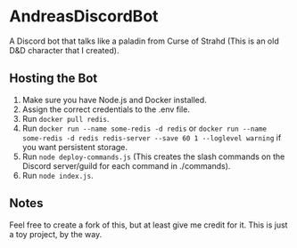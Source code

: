 # AndreasDiscordBot
A Discord bot that talks like a paladin from Curse of Strahd (This is an old D&D character that I created).

## Hosting the Bot
1. Make sure you have Node.js and Docker installed.
2. Assign the correct credentials to the .env file.
3. Run `docker pull redis`.
4. Run `docker run --name some-redis -d redis` or
`docker run --name some-redis -d redis redis-server --save 60 1 --loglevel warning` if you want persistent storage.
6. Run `node deploy-commands.js` (This creates the slash commands on the Discord server/guild for each command in ./commands).
7. Run `node index.js`.

## Notes
Feel free to create a fork of this, but at least give me credit for it. This is just a toy project, by the way.
